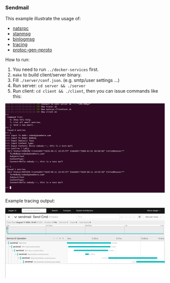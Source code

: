 ### Sendmail

This example illustrate the usage of: 
  - [natsrpc](https://pkg.go.dev/github.com/huangjunwen/nproto/v2/natsrpc?tab=doc)
  - [stanmsg](https://pkg.go.dev/github.com/huangjunwen/nproto/v2/stanmsg?tab=doc)
  - [binlogmsg](https://pkg.go.dev/github.com/huangjunwen/nproto/v2/binlogmsg?tab=doc)
  - [tracing](https://pkg.go.dev/github.com/huangjunwen/nproto/v2/tracing?tab=doc)
  - [protoc-gen-nproto](https://pkg.go.dev/github.com/huangjunwen/nproto/v2/protoc-gen-nproto?tab=doc)

How to run:
  1. You need to run `../docker-services` first.
  2. `make` to build client/server binary.
  3. Fill `./server/conf.json`. (e.g. smtp/user settings ...)
  3. Run server: `cd server && ./server`
  4. Run client: `cd client && ./client`, then you can issue commands like this:

![Client Commands](imgs/client_commands.png)

Example tracing output:

![Trace](imgs/trace.png)
